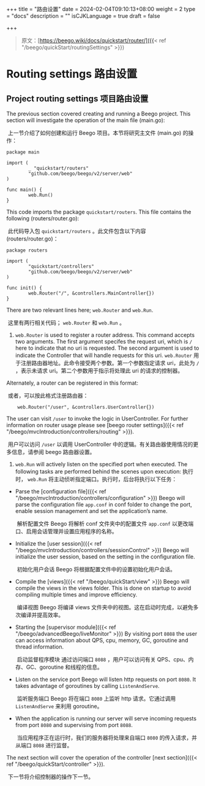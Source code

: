 +++
title = "路由设置"
date = 2024-02-04T09:10:13+08:00
weight = 2
type = "docs"
description = ""
isCJKLanguage = true
draft = false

+++

> 原文：[https://beego.wiki/docs/quickstart/router/]({{< ref "/beego/quickStart/routingSettings" >}})

# Routing settings 路由设置



## Project routing settings 项目路由设置

The previous section covered creating and running a Beego project. This section will investigate the operation of the main file (main.go):

​	上一节介绍了如何创建和运行 Beego 项目。本节将研究主文件 (main.go) 的操作：

```
package main

import (
        _ "quickstart/routers"
        "github.com/beego/beego/v2/server/web"
)

func main() {
        web.Run()
}
```

This code imports the package `quickstart/routers`. This file contains the following (routers/router.go):

​	此代码导入包 `quickstart/routers` 。此文件包含以下内容 (routers/router.go)：

```
package routers

import (
        "quickstart/controllers"
        "github.com/beego/beego/v2/server/web"
)

func init() {
        web.Router("/", &controllers.MainController{})
}
```

There are two relevant lines here; `web.Router` and `web.Run`.

​	这里有两行相关代码； `web.Router` 和 `web.Run` 。

1. `web.Router` is used to register a router address. This command accepts two arguments. The first argument specifes the request uri, which is `/` here to indicate that no uri is requested. The second argument is used to indicate the Controller that will handle requests for this uri.
   `web.Router` 用于注册路由器地址。此命令接受两个参数。第一个参数指定请求 uri，此处为 `/` ，表示未请求 uri。第二个参数用于指示将处理此 uri 的请求的控制器。

Alternately, a router can be registered in this format:

​	或者，可以按此格式注册路由器：

```
	web.Router("/user", &controllers.UserController{})
```

The user can visit `/user` to invoke the logic in UserController. For further information on router usage please see [beego router settings]({{< ref "/beego/mvcIntroduction/controllers/routing" >}}).

​	用户可以访问 `/user` 以调用 UserController 中的逻辑。有关路由器使用情况的更多信息，请参阅 beego 路由器设置。

1. `web.Run` will actively listen on the specified port when executed. The following tasks are performed behind the scenes upon execution:
   执行时， `web.Run` 将主动侦听指定端口。执行时，后台将执行以下任务：

- Parse the [configuration file]({{< ref "/beego/mvcIntroduction/controllers/configuration" >}}) Beego will parse the configuration file `app.conf` in conf folder to change the port, enable session management and set the application’s name.

  ​	解析配置文件 Beego 将解析 conf 文件夹中的配置文件 `app.conf` 以更改端口、启用会话管理并设置应用程序的名称。

- Initialize the [user session]({{< ref "/beego/mvcIntroduction/controllers/sessionControl" >}}) Beego will initialize the user session, based on the setting in the configuration file.

  ​	初始化用户会话 Beego 将根据配置文件中的设置初始化用户会话。

- Compile the [views]({{< ref "/beego/quickStart/view" >}}) Beego will compile the views in the views folder. This is done on startup to avoid compiling multiple times and improve efficiency.

  ​	编译视图 Beego 将编译 views 文件夹中的视图。这在启动时完成，以避免多次编译并提高效率。

- Starting the [supervisor module]({{< ref "/beego/advancedBeego/liveMonitor" >}}) By visiting port `8088` the user can access information about QPS, cpu, memory, GC, goroutine and thread information.

  ​	启动监督程序模块 通过访问端口 `8088` ，用户可以访问有关 QPS、cpu、内存、GC、goroutine 和线程的信息。

- Listen on the service port Beego will listen http requests on port `8080`. It takes advantage of goroutines by calling `ListenAndServe`.

  ​	监听服务端口 Beego 将在端口 `8080` 上监听 http 请求。它通过调用 `ListenAndServe` 来利用 goroutine。

- When the application is running our server will serve incoming requests from port `8080` and supervising from port `8088`.

  ​	当应用程序正在运行时，我们的服务器将处理来自端口 `8080` 的传入请求，并从端口 `8088` 进行监督。

The next section will cover the operation of the controller [next section]({{< ref "/beego/quickStart/controller" >}}).

​	下一节将介绍控制器的操作下一节。
